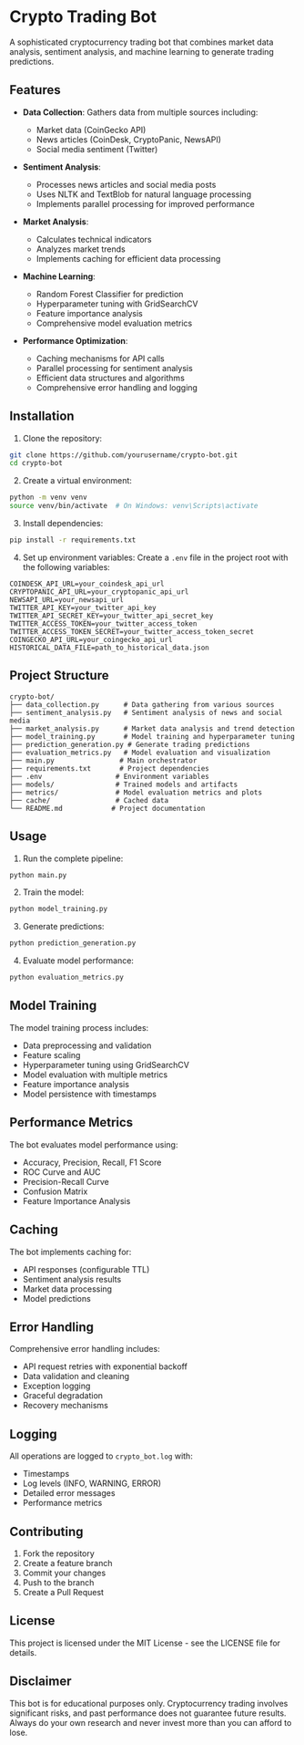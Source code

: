 # Crypto Trading Bot

A sophisticated cryptocurrency trading bot that combines market data analysis, sentiment analysis, and machine learning to generate trading predictions.

## Features

- **Data Collection**: Gathers data from multiple sources including:
  - Market data (CoinGecko API)
  - News articles (CoinDesk, CryptoPanic, NewsAPI)
  - Social media sentiment (Twitter)

- **Sentiment Analysis**: 
  - Processes news articles and social media posts
  - Uses NLTK and TextBlob for natural language processing
  - Implements parallel processing for improved performance

- **Market Analysis**:
  - Calculates technical indicators
  - Analyzes market trends
  - Implements caching for efficient data processing

- **Machine Learning**:
  - Random Forest Classifier for prediction
  - Hyperparameter tuning with GridSearchCV
  - Feature importance analysis
  - Comprehensive model evaluation metrics

- **Performance Optimization**:
  - Caching mechanisms for API calls
  - Parallel processing for sentiment analysis
  - Efficient data structures and algorithms
  - Comprehensive error handling and logging

## Installation

1. Clone the repository:
```bash
git clone https://github.com/yourusername/crypto-bot.git
cd crypto-bot
```

2. Create a virtual environment:
```bash
python -m venv venv
source venv/bin/activate  # On Windows: venv\Scripts\activate
```

3. Install dependencies:
```bash
pip install -r requirements.txt
```

4. Set up environment variables:
Create a `.env` file in the project root with the following variables:
```
COINDESK_API_URL=your_coindesk_api_url
CRYPTOPANIC_API_URL=your_cryptopanic_api_url
NEWSAPI_URL=your_newsapi_url
TWITTER_API_KEY=your_twitter_api_key
TWITTER_API_SECRET_KEY=your_twitter_api_secret_key
TWITTER_ACCESS_TOKEN=your_twitter_access_token
TWITTER_ACCESS_TOKEN_SECRET=your_twitter_access_token_secret
COINGECKO_API_URL=your_coingecko_api_url
HISTORICAL_DATA_FILE=path_to_historical_data.json
```

## Project Structure

```
crypto-bot/
├── data_collection.py      # Data gathering from various sources
├── sentiment_analysis.py   # Sentiment analysis of news and social media
├── market_analysis.py      # Market data analysis and trend detection
├── model_training.py       # Model training and hyperparameter tuning
├── prediction_generation.py # Generate trading predictions
├── evaluation_metrics.py   # Model evaluation and visualization
├── main.py                # Main orchestrator
├── requirements.txt       # Project dependencies
├── .env                  # Environment variables
├── models/               # Trained models and artifacts
├── metrics/              # Model evaluation metrics and plots
├── cache/                # Cached data
└── README.md            # Project documentation
```

## Usage

1. Run the complete pipeline:
```bash
python main.py
```

2. Train the model:
```bash
python model_training.py
```

3. Generate predictions:
```bash
python prediction_generation.py
```

4. Evaluate model performance:
```bash
python evaluation_metrics.py
```

## Model Training

The model training process includes:
- Data preprocessing and validation
- Feature scaling
- Hyperparameter tuning using GridSearchCV
- Model evaluation with multiple metrics
- Feature importance analysis
- Model persistence with timestamps

## Performance Metrics

The bot evaluates model performance using:
- Accuracy, Precision, Recall, F1 Score
- ROC Curve and AUC
- Precision-Recall Curve
- Confusion Matrix
- Feature Importance Analysis

## Caching

The bot implements caching for:
- API responses (configurable TTL)
- Sentiment analysis results
- Market data processing
- Model predictions

## Error Handling

Comprehensive error handling includes:
- API request retries with exponential backoff
- Data validation and cleaning
- Exception logging
- Graceful degradation
- Recovery mechanisms

## Logging

All operations are logged to `crypto_bot.log` with:
- Timestamps
- Log levels (INFO, WARNING, ERROR)
- Detailed error messages
- Performance metrics

## Contributing

1. Fork the repository
2. Create a feature branch
3. Commit your changes
4. Push to the branch
5. Create a Pull Request

## License

This project is licensed under the MIT License - see the LICENSE file for details.

## Disclaimer

This bot is for educational purposes only. Cryptocurrency trading involves significant risks, and past performance does not guarantee future results. Always do your own research and never invest more than you can afford to lose. 